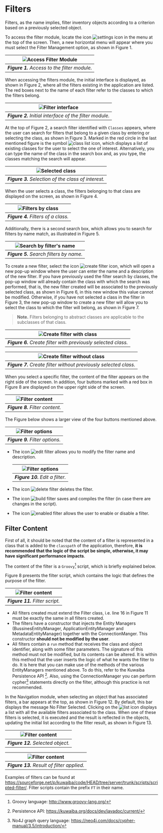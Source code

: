 # Filters

Filters, as the name implies, filter inventory objects according to a criterion based on a previously selected object.

To access the filter module, locate the icon ![settings icon](images/icons/configuration_icon.png) in the menu at the top of the screen. Then, a new horizontal menu will appear where you must select the Filter Management option, as shown in Figure 1.

| ![Access Filter Module](images/access_filter_management.png) |
| :--: |
| ***Figure 1.** Access to the filter module.* |

When accessing the filters module, the initial interface is displayed, as shown in Figure 2, where all the filters existing in the application are listed. The red boxes next to the name of each filter refer to the classes to which the filters belong.

| ![Filter interface](images/filtersUI.png) |
| :--: |
| ***Figure 2.** Initial interface of the filter module.* |

At the top of Figure 2, a search filter identified with `Classes` appears, where the user can search for filters that belong to a given class by entering or selecting the class, as shown in Figure 3. Marked in the red circle in the last mentioned figure is the symbol ![class list icon](images/icons/class_list_icon.png), which displays a list of existing classes for the user to select the one of interest. Alternatively, you can type the name of the class in the search box and, as you type, the classes matching the search will appear.

| ![Selected class](images/filter_by_class.png) |
| :--: |
| ***Figure 3.** Selection of the class of interest.* |

When the user selects a class, the filters belonging to that class are displayed on the screen, as shown in Figure 4.

| ![Filters by class](images/search_by_class.png) |
| :--: |
| ***Figure 4.** Filters of a class.* |

Additionally, there is a second search box, which allows you to search for filters by name match, as illustrated in Figure 5.

| ![Search by filter's name](images/filters_by_name.png) |
| :--: |
| ***Figure 5.** Search filters by name.* |

To create a new filter, select the icon ![create filter icon](images/icons/create_filter_icon.png), which will open a new pop-up window where the user can enter the name and a description of the new filter. If you have previously used the filter search by classes, the pop-up window will already contain the class with which the search was performed, that is, the new filter created will be associated to the previously selected class, as shown in Figure 6, in this new window this value cannot be modified. Otherwise, if you have not selected a class in the filter in Figure 3, the new pop-up window to create a new filter will allow you to select the class to which the filter will belong, as shown in Figure 7.

> **Note.** Filters belonging to abstract classes are applicable to the subclasses of that class.

| ![Create filter with class](images/create_filter_selected_class.png) |
| :--: |
| ***Figure 6.** Create filter with previously selected class.* |

| ![Create filter without class](images/create_filter_unselected_class.png) |
| :--: |
| ***Figure 7.** Create filter without previously selected class.* |

When you select a specific filter, the content of the filter appears on the right side of the screen. In addition, four buttons marked with a red box in Figure 8 are displayed on the upper right side of the screen.

| ![Filter content](images/filter_content.png) |
| :--: |
| ***Figure 8.** Filter content.* |

The Figure below shows a larger view of the four buttons mentioned above.

| ![Filter options](images/filters_menu.png) |
| :--: |
| ***Figure 9.** Filter options.* |

* The icon ![edit filter](images/icons/edit_filter_properties_icon.png) allows you to modify the filter name and description.

  | ![Filter options](images/edit_filter_properties.png) |
  | :--: |
  | ***Figure 10.** Edit a filter.* |

* The icon ![delete filter](images/icons/delete_filter_icon.png) deletes the filter.
* The icon ![build filter](images/icons/compile_filter_icon.png) saves and compiles the filter (in case there are changes in the script).
* The icon ![enabled filter](images/icons/enabled_filter_icon.png) allows the user to enable or disable a filter.

## Filter Content

First of all, it should be noted that the content of a filter is represented in a class that is added to the `classpath` of the application, therefore, **it is recommended that the logic of the script be simple, otherwise, it may have significant performance impacts**.

The content of the filter is a `Groovy`[^Groovy] script, which is briefly explained below.

Figure 8 presents the filter script, which contains the logic that defines the purpose of the filter.

| ![Filter content](images/filter_script.png) |
| :--: |
| ***Figure 11.** Filter script.* |

* All filters created must extend the Filter class, i.e. line 16 in Figure 11 must be exactly the same in all filters created.
* The filters have a constructor that injects the Entity Managers (BussinesEntityManager, ApplicationEntityManager and MetadataEntityManager) together with the ConnectionManger. This constructor **should not be modified by the user**.
* All filters contain a `run` method that receives the class and object identifier, along with some filter parameters. The signature of this method must not be modified, but its contents can be altered. It is within this method that the user inserts the logic of what he wants the filter to do. It is here that you can make use of the methods of the various EntityManagers mentioned above. To do this, refer to the Kuwaiba Persistence API [^API_Kuwaiba]. Also, using the ConnectionManager you can perform cypher[^cypher] statements directly on the filter, although this practice is not recommended.

In the Navigation module, when selecting an object that has associated filters, a bar appears at the top, as shown in Figure 12. By default, this bar displays the message No Filter Selected. Clicking on the ![list](images/icons/class_list_icon.png) icon displays a list with all the available filters associated to the class. When one of these filters is selected, it is executed and the result is reflected in the objects, updating the initial list according to the filter result, as shown in Figure 13.

| ![Filter content](images/filter_nav.png) |
| :--: |
| ***Figure 12.** Selected object.* |

| ![Filter content](images/filter_result.png) |
| :--: |
| ***Figure 13.** Result of filter applied.* |

Examples of filters can be found at <https://sourceforge.net/p/kuwaiba/code/HEAD/tree/server/trunk/scripts/scripted-filter/>. Filter scripts contain the prefix `FT` in their name.

[^Groovy]: Groovy language: http://www.groovy-lang.org/
[^API_Kuwaiba]: Persistence API: https://kuwaiba.org/docs/dev/javadoc/current/
[^cypher]: No4J graph query language: https://neo4j.com/docs/cypher-manual/3.5/introduction/